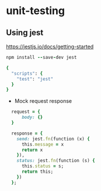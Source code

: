 # unit-testing

## Using jest 
https://jestjs.io/docs/getting-started

```ruby
npm install --save-dev jest
```
```ruby
{
  "scripts": {
    "test": "jest"
  }
}
```

* Mock request response 
```ruby
  request = {
      body: {}
  }

  response = {
    send: jest.fn(function (x) {
      this.message = x
      return x
    }),
    status: jest.fn(function (s) {
      this.status = s;
      return this;
    })
  };
```